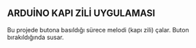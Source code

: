 ## ARDUİNO KAPI ZİLİ UYGULAMASI

Bu projede butona basıldığı sürece melodi (kapı zili) çalar. Buton bırakıldığında susar.